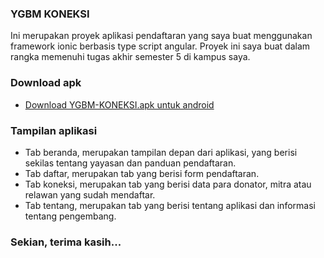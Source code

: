 ### YGBM KONEKSI
Ini merupakan proyek aplikasi pendaftaran  yang saya buat menggunakan framework ionic berbasis type script angular.
Proyek ini saya buat dalam rangka memenuhi tugas akhir semester 5 di kampus saya.
### Download apk
- [Download YGBM-KONEKSI.apk untuk android](https://github.com/fauzan-january/YGBM-koneksi/releases/download/V3.2.1.0/YGBM-KONEKSI.apk)
### Tampilan aplikasi
- Tab beranda, merupakan tampilan depan dari aplikasi, yang berisi sekilas tentang yayasan dan panduan pendaftaran.
- Tab daftar, merupakan tab yang berisi form pendaftaran.
- Tab koneksi, merupakan tab yang berisi data para donator, mitra atau relawan yang sudah mendaftar.
- Tab tentang, merupakan tab yang berisi tentang aplikasi dan informasi tentang pengembang.
### Sekian, terima kasih...